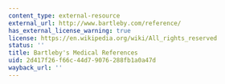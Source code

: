 ```yaml
---
content_type: external-resource
external_url: http://www.bartleby.com/reference/
has_external_license_warning: true
license: https://en.wikipedia.org/wiki/All_rights_reserved
status: ''
title: Bartleby's Medical References
uid: 2d417f26-f66c-44d7-9076-288fb1a0a47d
wayback_url: ''
---
```

